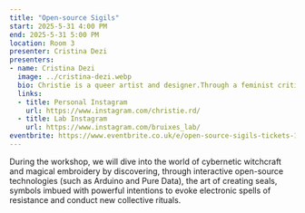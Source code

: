 ```yaml
---
title: "Open-source Sigils"
start: 2025-5-31 4:00 PM
end: 2025-5-31 5:00 PM
location: Room 3
presenter: Cristina Dezi
presenters:
- name: Cristina Dezi
  image: ../cristina-dezi.webp
  bio: Christie is a queer artist and designer.Through a feminist critique she experiments on biomateriality and wearables by intersecting textile innovation, costume design, biohacking and sextech.
  links:
  - title: Personal Instagram
    url: https://www.instagram.com/christie.rd/
  - title: Lab Instagram
    url: https://www.instagram.com/bruixes_lab/
eventbrite: https://www.eventbrite.co.uk/e/open-source-sigils-tickets-1279862967589?aff=oddtdtcreator
---
```


During the workshop, we will dive into the world of cybernetic witchcraft and magical embroidery by discovering, through interactive open-source technologies (such as Arduino and Pure Data), the art of creating seals, symbols imbued with powerful intentions to evoke electronic spells of resistance and conduct new collective rituals.
